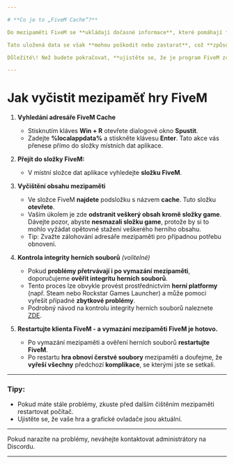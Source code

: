 ```yaml
---

# **Co je to „FiveM Cache“?**

Do mezipaměti FiveM se **ukládají dočasné informace**, které pomáhají **rychlému načítání** hry.

Tato uložená data se však **mohou poškodit nebo zastarat**, což **způsobuje chyby, pády** nebo **velkou velikost souboru**.

Důležité\! Než budete pokračovat, **ujistěte se, že je program FiveM zcela uzavřen**. Zavřete hru jako obvykle a poté se podívejte u hodin na hlavním panelu, zda není stále spuštěna.

---
```


# **Jak vyčistit mezipaměť hry FiveM**

1. **Vyhledání adresáře FiveM Cache**  
   * Stisknutím kláves **Win \+ R** otevřete dialogové okno **Spustit**.  
   * Zadejte **%localappdata%** a stiskněte klávesu **Enter**. Tato akce vás přenese přímo do složky místních dat aplikace.

2. **Přejít do složky FiveM:**  
   * V místní složce dat aplikace vyhledejte **složku FiveM**.

3. **Vyčištění obsahu mezipaměti**  
   * Ve složce FiveM **najdete** podsložku s názvem **cache**. Tuto složku **otevřete**.   
   * Vaším úkolem je zde **odstranit veškerý obsah kromě složky game**. Dávejte pozor, abyste **nesmazali složku game**, protože by si to mohlo vyžádat opětovné stažení veškerého herního obsahu.  
   * Tip: Zvažte zálohování adresáře mezipaměti pro případnou potřebu obnovení.

4. **Kontrola integrity herních souborů** *(volitelné)*  
   * Pokud **problémy přetrvávají i po vymazání mezipaměti**, doporučujeme **ověřit integritu herních souborů**.   
   * Tento proces lze obvykle provést prostřednictvím **herní platformy** (např. Steam nebo Rockstar Games Launcher) a může pomoci vyřešit případné **zbytkové problémy**.  
   * Podrobný návod na kontrolu integrity herních souborů naleznete [ZDE](http://tror.eu).

5. **Restartujte klienta FiveM \- a vymazání mezipaměti FiveM je hotovo.**  
   * Po vymazání mezipaměti a ověření herních souborů **restartujte FiveM**.   
   * Po restartu **hra obnoví čerstvé soubory** mezipaměti a doufejme, že **vyřeší všechny** předchozí **komplikace**, se kterými jste se setkali.

---

### **Tipy:**

* Pokud máte stále problémy, zkuste před dalším čištěním mezipaměti restartovat počítač.  
* Ujistěte se, že vaše hra a grafické ovladače jsou aktuální.

---

Pokud narazíte na problémy, neváhejte kontaktovat administrátory na Discordu.

---

